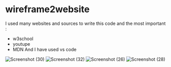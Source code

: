 # wireframe2website
I used many websites and sources to write this code
and the most important :
+ w3school 
+ youtupe
+ MDN 
And I have used vs code 

 
![Screenshot (30)](https://user-images.githubusercontent.com/126249606/222161483-786c0301-854a-4fc7-80ca-b4123fba054d.png)
![Screenshot (32)](https://user-images.githubusercontent.com/126249606/222161491-26284614-f599-4cd4-952d-838b433d61a7.png)
![Screenshot (26)](https://user-images.githubusercontent.com/126249606/222161493-d4e73da7-19fa-47b5-8192-cf9bab37e620.png)
![Screenshot (28)](https://user-images.githubusercontent.com/126249606/222161496-57cdd006-47d0-494d-aa60-0c792275ea33.png)
